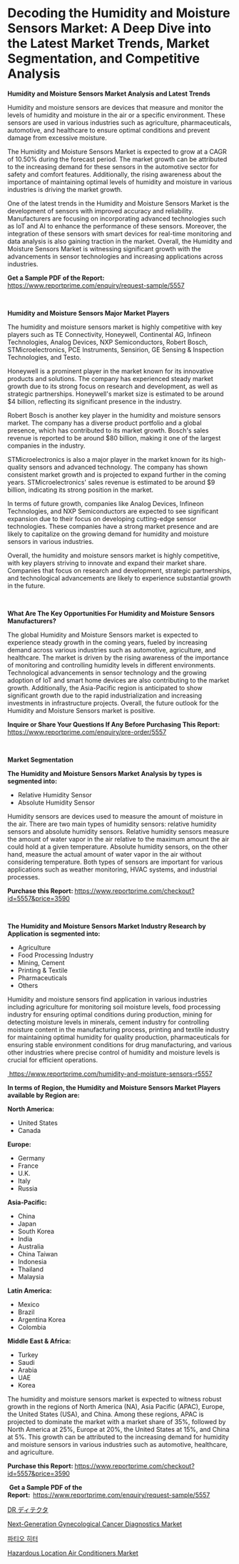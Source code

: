 <p><h1>Decoding the Humidity and Moisture Sensors Market: A Deep Dive into the Latest Market Trends, Market Segmentation, and Competitive Analysis</h1></p><p><strong>Humidity and Moisture Sensors Market Analysis and Latest Trends</strong></p>
<p><p>Humidity and moisture sensors are devices that measure and monitor the levels of humidity and moisture in the air or a specific environment. These sensors are used in various industries such as agriculture, pharmaceuticals, automotive, and healthcare to ensure optimal conditions and prevent damage from excessive moisture.</p><p>The Humidity and Moisture Sensors Market is expected to grow at a CAGR of 10.50% during the forecast period. The market growth can be attributed to the increasing demand for these sensors in the automotive sector for safety and comfort features. Additionally, the rising awareness about the importance of maintaining optimal levels of humidity and moisture in various industries is driving the market growth.</p><p>One of the latest trends in the Humidity and Moisture Sensors Market is the development of sensors with improved accuracy and reliability. Manufacturers are focusing on incorporating advanced technologies such as IoT and AI to enhance the performance of these sensors. Moreover, the integration of these sensors with smart devices for real-time monitoring and data analysis is also gaining traction in the market. Overall, the Humidity and Moisture Sensors Market is witnessing significant growth with the advancements in sensor technologies and increasing applications across industries.</p></p>
<p><strong>Get a Sample PDF of the Report:&nbsp;</strong> <a href="https://www.reportprime.com/enquiry/request-sample/5557">https://www.reportprime.com/enquiry/request-sample/5557</a></p>
<p>&nbsp;</p>
<p><strong>Humidity and Moisture Sensors Major Market Players</strong></p>
<p><p>The humidity and moisture sensors market is highly competitive with key players such as TE Connectivity, Honeywell, Continental AG, Infineon Technologies, Analog Devices, NXP Semiconductors, Robert Bosch, STMicroelectronics, PCE Instruments, Sensirion, GE Sensing & Inspection Technologies, and Testo.</p><p>Honeywell is a prominent player in the market known for its innovative products and solutions. The company has experienced steady market growth due to its strong focus on research and development, as well as strategic partnerships. Honeywell's market size is estimated to be around $4 billion, reflecting its significant presence in the industry.</p><p>Robert Bosch is another key player in the humidity and moisture sensors market. The company has a diverse product portfolio and a global presence, which has contributed to its market growth. Bosch's sales revenue is reported to be around $80 billion, making it one of the largest companies in the industry.</p><p>STMicroelectronics is also a major player in the market known for its high-quality sensors and advanced technology. The company has shown consistent market growth and is projected to expand further in the coming years. STMicroelectronics' sales revenue is estimated to be around $9 billion, indicating its strong position in the market.</p><p>In terms of future growth, companies like Analog Devices, Infineon Technologies, and NXP Semiconductors are expected to see significant expansion due to their focus on developing cutting-edge sensor technologies. These companies have a strong market presence and are likely to capitalize on the growing demand for humidity and moisture sensors in various industries.</p><p>Overall, the humidity and moisture sensors market is highly competitive, with key players striving to innovate and expand their market share. Companies that focus on research and development, strategic partnerships, and technological advancements are likely to experience substantial growth in the future.</p></p>
<p>&nbsp;</p>
<p><strong>What Are The Key Opportunities For Humidity and Moisture Sensors Manufacturers?</strong></p>
<p><p>The global Humidity and Moisture Sensors market is expected to experience steady growth in the coming years, fueled by increasing demand across various industries such as automotive, agriculture, and healthcare. The market is driven by the rising awareness of the importance of monitoring and controlling humidity levels in different environments. Technological advancements in sensor technology and the growing adoption of IoT and smart home devices are also contributing to the market growth. Additionally, the Asia-Pacific region is anticipated to show significant growth due to the rapid industrialization and increasing investments in infrastructure projects. Overall, the future outlook for the Humidity and Moisture Sensors market is positive.</p></p>
<p><strong>Inquire or Share Your Questions If Any Before Purchasing This Report:</strong> <a href="https://www.reportprime.com/enquiry/pre-order/5557">https://www.reportprime.com/enquiry/pre-order/5557</a></p>
<p>&nbsp;</p>
<p><strong>Market Segmentation</strong></p>
<p><strong>The Humidity and Moisture Sensors Market Analysis by types is segmented into:</strong></p>
<p><ul><li>Relative Humidity Sensor</li><li>Absolute Humidity Sensor</li></ul></p>
<p><p>Humidity sensors are devices used to measure the amount of moisture in the air. There are two main types of humidity sensors: relative humidity sensors and absolute humidity sensors. Relative humidity sensors measure the amount of water vapor in the air relative to the maximum amount the air could hold at a given temperature. Absolute humidity sensors, on the other hand, measure the actual amount of water vapor in the air without considering temperature. Both types of sensors are important for various applications such as weather monitoring, HVAC systems, and industrial processes.</p></p>
<p><strong>Purchase this Report:&nbsp;</strong><a href="https://www.reportprime.com/checkout?id=5557&price=3590">https://www.reportprime.com/checkout?id=5557&price=3590</a></p>
<p>&nbsp;</p>
<p><strong>The Humidity and Moisture Sensors Market Industry Research by Application is segmented into:</strong></p>
<p><ul><li>Agriculture</li><li>Food Processing Industry</li><li>Mining, Cement</li><li>Printing & Textile</li><li>Pharmaceuticals</li><li>Others</li></ul></p>
<p><p>Humidity and moisture sensors find application in various industries including agriculture for monitoring soil moisture levels, food processing industry for ensuring optimal conditions during production, mining for detecting moisture levels in minerals, cement industry for controlling moisture content in the manufacturing process, printing and textile industry for maintaining optimal humidity for quality production, pharmaceuticals for ensuring stable environment conditions for drug manufacturing, and various other industries where precise control of humidity and moisture levels is crucial for efficient operations.</p></p>
<p><a href="https://www.reportprime.com/humidity-and-moisture-sensors-r5557">&nbsp;https://www.reportprime.com/humidity-and-moisture-sensors-r5557</a></p>
<p><strong>In terms of Region, the Humidity and Moisture Sensors Market Players available by Region are:</strong></p>
<p>
    <p> <strong> North America: </strong>
        <ul>
            <li>United States</li>
            <li>Canada</li>
        </ul>
        </p> 
    <p> <strong> Europe: </strong>
        <ul>
            <li>Germany</li>
            <li>France</li>
            <li>U.K.</li>
            <li>Italy</li>
            <li>Russia</li>
        </ul>
        </p> 
    <p> <strong> Asia-Pacific: </strong>
        <ul>
            <li>China</li>
            <li>Japan</li>
            <li>South Korea</li>
            <li>India</li>
            <li>Australia</li>
            <li>China Taiwan</li>
            <li>Indonesia</li>
            <li>Thailand</li>
            <li>Malaysia</li>
        </ul>
        </p> 
    <p> <strong> Latin America: </strong>
        <ul>
            <li>Mexico</li>
            <li>Brazil</li>
            <li>Argentina Korea</li>
            <li>Colombia</li>
        </ul>
        </p> 
    <p> <strong> Middle East & Africa: </strong>
        <ul>
            <li>Turkey</li>
            <li>Saudi</li>
            <li>Arabia</li>
            <li>UAE</li>
            <li>Korea</li>
        </ul>
    </p>
    </p>
<p><p>The humidity and moisture sensors market is expected to witness robust growth in the regions of North America (NA), Asia Pacific (APAC), Europe, the United States (USA), and China. Among these regions, APAC is projected to dominate the market with a market share of 35%, followed by North America at 25%, Europe at 20%, the United States at 15%, and China at 5%. This growth can be attributed to the increasing demand for humidity and moisture sensors in various industries such as automotive, healthcare, and agriculture.</p></p>
<p><strong>Purchase this Report: </strong><a href="https://www.reportprime.com/checkout?id=5557&price=3590">https://www.reportprime.com/checkout?id=5557&price=3590</a></p>
<p>&nbsp;<strong>Get a Sample PDF of the Report:&nbsp;&nbsp;</strong><a href="https://www.reportprime.com/enquiry/request-sample/5557">https://www.reportprime.com/enquiry/request-sample/5557</a></p>
<p><strong></strong></p>
<p><p><a href="https://github.com/pepo3k/Market-Research-Report-List-2/blob/main/627453258233.md">DR ディテクタ</a></p><p><a href="https://issuu.com/reportprime-2/docs/next-generation-gynecological-cancer-diagnostics-m">Next-Generation Gynecological Cancer Diagnostics Market</a></p><p><a href="https://github.com/vss5505pa7z1p/Market-Research-Report-List-3/blob/main/195857259570.md">파티오 히터</a></p><p><a href="https://issuu.com/reportprime-2/docs/hazardous-location-air-conditioners-market-size-20">Hazardous Location Air Conditioners Market</a></p></p>